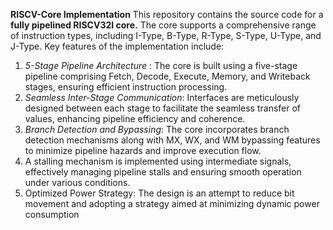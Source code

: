 **RISCV-Core Implementation**
This repository contains the source code for a **fully pipelined RISCV32I core.**
The core supports a comprehensive range of instruction types, including I-Type, B-Type, R-Type, S-Type, U-Type, and J-Type. 
Key features of the implementation include:
1. *5-Stage Pipeline Architecture* : The core is built using a five-stage pipeline comprising Fetch, Decode, Execute, Memory, and Writeback stages, ensuring efficient instruction processing.
2. *Seamless Inter-Stage Communication*: Interfaces are meticulously designed between each stage to facilitate the seamless transfer of values, enhancing pipeline efficiency and coherence.
3. *Branch Detection and Bypassing*: The core incorporates branch detection mechanisms along with MX, WX, and WM bypassing features to minimize pipeline hazards and improve execution flow.
4. A stalling mechanism is implemented using intermediate signals, effectively managing pipeline stalls and ensuring smooth operation under various conditions.
5. Optimized Power Strategy: The design is an attempt to reduce bit movement and adopting a strategy aimed at minimizing dynamic power consumption








